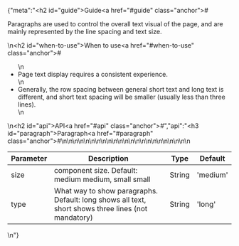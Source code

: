 {"meta":"<h2 id=\"guide\">Guide<a href=\"#guide\" class=\"anchor\">#</a></h2><p>Paragraphs are used to control the overall text visual of the page, and are mainly represented by the line spacing and text size.</p>\n<h2 id=\"when-to-use\">When to use<a href=\"#when-to-use\" class=\"anchor\">#</a></h2><ul>\n<li>Page text display requires a consistent experience.</li>\n<li>Generally, the row spacing between general short text and long text is different, and short text spacing will be smaller (usually less than three lines).</li>\n</ul>\n<h2 id=\"api\">API<a href=\"#api\" class=\"anchor\">#</a></h2>","api":"<h3 id=\"paragraph\">Paragraph<a href=\"#paragraph\" class=\"anchor\">#</a></h3><table>\n<thead>\n<tr>\n<th>Parameter</th>\n<th>Description</th>\n<th>Type</th>\n<th>Default</th>\n</tr>\n</thead>\n<tbody>\n<tr>\n<td>size</td>\n<td>component size. Default: medium medium, small small</td>\n<td>String</td>\n<td>&apos;medium&apos;</td>\n</tr>\n<tr>\n<td>type</td>\n<td>What way to show paragraphs. Default: long shows all text, short shows three lines (not mandatory)</td>\n<td>String</td>\n<td>&apos;long&apos;</td>\n</tr>\n</tbody>\n</table>\n"}